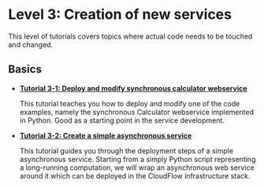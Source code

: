 # Level 3: Creation of new services
This level of tutorials covers topics where actual code needs to be touched and
changed.

## Basics
* **[Tutorial 3-1: Deploy and modify synchronous calculator webservice](python_deploy_and_modify_calculator.md)**
  
  This tutorial teaches you how to deploy and modify one of the code examples,
  namely the synchronous Calculator webservice implemented in Python. Good as a
  starting point in the service development.

* **[Tutorial 3-2: Create a simple asynchronous service](python_async_waiter.md)**

  This tutorial guides you through the deployment steps of a simple
  asynchronous service. Starting from a simply Python script representing a
  long-running computation, we will wrap an asynchronous web service around it
  which can be deployed in the CloudFlow infrastructure stack.
